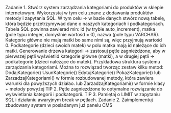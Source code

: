 Zadanie 1. Stwórz system zarządzania kategoriami do produktów w sklepie internetowym.
Wykorzystaj w tym celu znane z dodawania produktów metody i zapytania SQL. W tym celu -> w
bazie danych stwórz nową tabelę, która będzie przetrzymywad dane o naszych kategoriach i
podkategoriach. Tabela SQL powinna zawierad min: id (w trybie auto_increment), matka (pole typu
integer, domyślnie wartośd = 0), nazwa (pole typu VARCHAR). Kategorie główne nie mają matki bo
same nimi są, więc przyjmują wartośd 0. Podkategorie (dzieci swoich matek) w polu matka mają id
należące do ich matki. Generowanie drzewa kategorii -> zastosuj pętle zagnieżdżone, aby w pierwszej
pętli wyświetlid kategorie główne (matki), a w drugiej pętli -> podkategorie (dzieci należące do
matek).
Przykładowa struktura systemu zarządzania kategoriami. Można to rozwiązad tworząc zestaw kilku
metod:
DodajKategorie()
UsunKategorie()
EdytujKategorie()
PokazKategorie()
lub
ZarzadzajKategoriami() w formie rozbudowanej metody, która zawiera warunki dla powyższych
działao.
lub
ZarzadzajKategoriami() w formie klasy + metody powyżej
TIP 2. Pętle zagnieżdżone to optymalne rozwiązanie do wyświetlania kategorii i podkategorii.
TIP 3. Pamiętaj o LIMIT w zapytaniu SQL i działaniu awaryjnym break w pętlach.
Zadanie 2. Zaimplementuj zbudowany system w posiadanym już panelu CMS